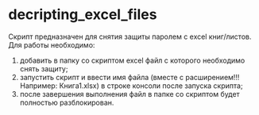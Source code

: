 # decripting_excel_files
Скрипт предназначен для снятия защиты паролем с excel книг/листов. Для работы необходимо: 
1) добавить в папку со скриптом excel файл с которого необходимо снять защиту;
2) запустить скрипт и ввести имя файла (вместе с расширением!!! Например: Книга1.xlsx) в строке консоли после запуска скрипта;
3) после завершения выполнения файл в папке со скриптом будет полностью разблокирован.
